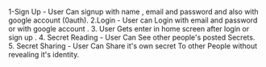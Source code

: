 1-Sign Up - User Can signup with name , email and password and also with google account (0auth).
2.Login -  User can Login with email and password or with google account .
3. User Gets enter in home screen after login or sign up .
4. Secret Reading - User Can See other people's posted Secrets.
5. Secret Sharing - User Can Share it's own secret To other People without revealing it's identity.
